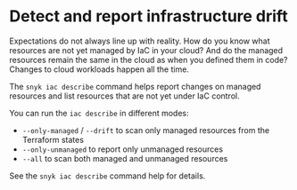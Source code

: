# Detect and report infrastructure drift

Expectations do not always line up with reality. How do you know what resources are not yet managed by IaC in your cloud? And do the managed resources remain the same in the cloud as when you defined them in code? Changes to cloud workloads happen all the time.

The `snyk iac describe` command helps report changes on managed resources and list resources that are not yet under IaC control.&#x20;

You can run the `iac describe` in different modes:

* `--only-managed` / `--drift` to scan only managed resources from the Terraform states
* `--only-unmanaged` to report only unmanaged resources
* `--all` to scan both managed and unmanaged resources

See the `snyk iac describe` command help for details.

